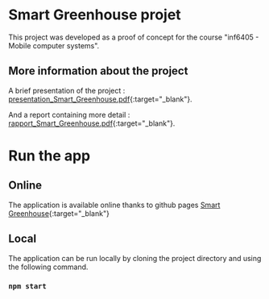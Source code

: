 # Smart Greenhouse projet
This project was developed as a proof of concept for the course "inf6405 - Mobile computer systems".

## More information about the project
A brief presentation of the project : [presentation_Smart_Greenhouse.pdf](https://github.com/renaudlesperance/inf6405_projet/blob/main/docs/assets/presentation_Smart_Greenhouse.pdf){:target="_blank"}.

And a report containing more detail : [rapport_Smart_Greenhouse.pdf](https://github.com/renaudlesperance/inf6405_projet/blob/main/docs/assets/rapport_Smart_Greenhouse.pdf){:target="_blank"}.

# Run the app

## Online
The application is available online thanks to github pages [Smart Greenhouse](https://renaudlesperance.github.io/inf6405_projet/){:target="_blank"}

## Local
The application can be run locally by cloning the project directory and using the following command.

### `npm start`